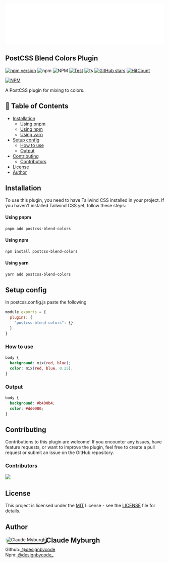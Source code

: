 <a href="#installation" width="100%">
<img src="banner.svg" alt="Title banner"/>
</a>

## PostCSS Blend Colors Plugin

[//]: # (![npm bundle size]&#40;https://img.shields.io/bundlephobia/minzip/postcss-blend-colors&#41;)

[![npm version](https://badge.fury.io/js/postcss-blend-colors.svg)](https://badge.fury.io/js/postcss-blend-colors)
![npm](https://img.shields.io/npm/dt/postcss-blend-colors)
![NPM](https://img.shields.io/npm/l%2Fpostcss-blend-colors)
[![Test](https://github.com/DesignByCode/postcss-blend-colors/actions/workflows/test.yaml/badge.svg)](https://github.com/DesignByCode/postcss-blend-colors/actions/workflows/test.yaml)
![ts](https://badgen.net/badge/Built%20With/TypeScript/blue)
[![GitHub stars](https://img.shields.io/github/stars/DesignByCode/postcss-blend-colors?style=social)](https://github.com/DesignByCode/postcss-blend-colors/stargazers)
[![HitCount](https://hits.dwyl.com/designbycode/postcss-blend-colors.svg?style=flat)](http://hits.dwyl.com/designbycode/postcss-blend-colors)

[![NPM](https://nodei.co/npm/postcss-blend-colors.png)](https://nodei.co/npm/postcss-blend-colors/)

A PostCSS plugin for mixing to colors.

## 📇 Table of Contents


* [Installation](#installation)
    * [Using pnpm](#using-pnpm)
    * [Using npm](#using-npm)
    * [Using yarn](#using-yarn)
* [Setup config](#setup-config)
  * [How to use](#how-to-use-)
  * [Output](#output)
* [Contributing](#contributing)
  * [Contributors](#contributors)
* [License](#license)
* [Author](#author)

## Installation

To use this plugin, you need to have Tailwind CSS installed in your project. If you haven't installed Tailwind CSS yet, follow these steps:

#### Using pnpm

```bash
pnpm add postcss-blend-colors
```

#### Using npm

```bash
npm install postcss-blend-colors
```

#### Using yarn

```bash
yarn add postcss-blend-colors
```

## Setup config
In postcss.config.js paste the following
```javascript
module.exports = {
  plugins: {
    "postcss-blend-colors": {}
  }
}
```

### How to use 
```css
body {
  background: mix(red, blue);
  color: mix(red, blue, 0.25);
}
```
### Output
```css
body {
  background: #b400b4;
  color: #dd0080;
}
```



## Contributing

Contributions to this plugin are welcome! If you encounter any issues, have feature requests, or want to improve the plugin, feel free to create a pull request or submit an issue on the GitHub repository.

### Contributors

<a href="https://github.com/DesignByCode/postcss-blend-colors/graphs/contributors">
  <img src="https://contrib.rocks/image?repo=DesignByCode/postcss-blend-colors" />
</a>

## License

This project is licensed under the [MIT](LICENCE) License - see the [LICENSE](LICENCE) file for details.

## Author

<div>
<img  align="left" style="box-shadow:3px 3px 3px rgba(0,0,0,75);border-radius:1rem;border:solid 2px rgba(255,225,225,.25)" src="https://github.com/designbycode.png?size=130" alt="Claude Myburgh">
</div>
<h2 style="margin-top:0">Claude Myburgh</h2><ul style="padding-left:0;margin-top:-.63rem;list-style:none"><li>Github:<a href="https://github.com/designbycode"> @designbycode</a></li><li>Npm:<a href="https://www.npmjs.
com/~designbycode_"> @designbycode_</a></li></ul>

[//]: # ()

[//]: # (## Acknowledgments)

[//]: # ()

[//]: # (- This plugin is inspired by the needs of web developers using Tailwind CSS.)

[//]: # (- Special thanks to the Tailwind CSS team for creating such an amazing framework.)

